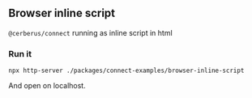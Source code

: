 ## Browser inline script

`@cerberus/connect` running as inline script in html

### Run it

`npx http-server ./packages/connect-examples/browser-inline-script`

And open on localhost.
